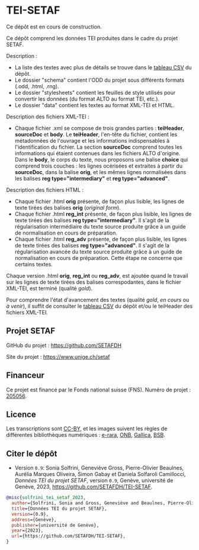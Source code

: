# TEI-SETAF

Ce dépôt est en cours de construction. 

Ce dépôt comprend les données TEI produites dans le cadre du projet SETAF. 

Description :
- La liste des textes avec plus de détails se trouve dans le [tableau CSV](https://github.com/SETAFDH/TEI-SETAF/blob/main/TEI_table.csv) du dépôt.
- Le dossier "schema" contient l'ODD du projet sous différents formats (.odd, .html, .rng).
- Le dossier "stylesheets" contient les feuilles de style utilisés pour convertir les données (du format ALTO au format TEI, etc.).
- Le dossier "data" contient les textes au format XML-TEI et HTML.

Description des fichiers XML-TEI :
  - Chaque fichier .xml se compose de trois grandes parties : <b>teiHeader</b>, <b>sourceDoc</b> et <b>body</b>. Le <b>teiHeader</b>, l'en-tête du fichier, contient les métadonnées de l'ouvrage et les informations indispensables à l'identification du fichier. La section <b>sourceDoc</b> comprend toutes les informations qui étaient contenues dans les fichiers ALTO d'origine. Dans le <b>body</b>, le corps du texte, nous proposons une balise <b>choice</b> qui comprend trois couches : les lignes océrisées et extraites à partir du <b>sourceDoc</b>, dans la balise <b>orig</b>, et les mêmes lignes normalisées dans les balises <b>reg type="intermediary"</b> et <b>reg type="advanced"</b>.

Description des fichiers HTML :
  - Chaque fichier .html <b>orig</b> présente, de façon plus lisible, les lignes de texte tirées des balises <b>orig</b> (*original form*).
  - Chaque fichier .html <b>reg_int</b> présente, de façon plus lisible, les lignes de texte tirées des balises <b>reg type="intermediary"</b>. Il s'agit de la régularisation intermédiaire du texte source produite grâce à un guide de normalisation en cours de préparation.
  - Chaque fichier .html <b>reg_adv</b> présente, de façon plus lisible, les lignes de texte tirées des balises <b>reg type="advanced"</b>. Il s'agit de la régularisation avancée du texte source produite grâce à un guide de normalisation en cours de préparation. Cette étape ne concerne que certains textes.

Chaque version .html <b>orig</b>, <b>reg_int</b> ou <b>reg_adv</b>, est ajoutée quand le travail sur les lignes de texte tirées des balises correspodantes, dans le fichier XML-TEI, est terminé (qualité *gold*).

Pour comprendre l'état d'avancement des textes (qualité *gold*, *en cours* ou *à venir*), il suffit de consulter le [tableau CSV](https://github.com/SETAFDH/TEI-Varia-Malingre/blob/main/TEI-Varia-Malingre_Table.csv) du dépôt et/ou le teiHeader des fichiers XML-TEI.


## Projet SETAF

GitHub du projet : https://github.com/SETAFDH 

Site du projet : https://www.unige.ch/setaf


## Financeur

Ce projet est financé par le Fonds national suisse (FNS). Numéro de projet : [205056](https://data.snf.ch/grants/grant/205056).


## Licence

Les transcriptions sont [CC-BY](https://creativecommons.org/licenses/by/4.0), et les images suivent les règles de différentes bibliothèques numériques : [e-rara](https://www.e-rara.ch/wiki/termsOfUse?lang=en), [ONB](https://www.onb.ac.at/en/use), [Gallica](https://gallica.bnf.fr/edit/und/conditions-dutilisation-des-contenus-de-gallica), [BSB](https://oai.bsb-muenchen.de/doc/en/imprint).


## Citer le dépôt

- Version `0.9`: Sonia Solfrini, Geneviève Gross, Pierre-Olivier Beaulnes, Aurélia Marques Oliveira, Simon Gabay et Daniela Solfaroli Camillocci, _Données TEI du projet SETAF_, version `0.9`, Genève, université de Genève, 2023, https://github.com/SETAFDH/TEI-SETAF.

```bibtex
@misc{solfrini_tei_setaf_2023,
  author={Solfrini, Sonia and Gross, Geneviève and Beaulnes, Pierre-Olivier and Marques Oliveira, Aurélia, and Gabay, Simon and Solfaroli Camillocci, Daniela},
  title={Données TEI du projet SETAF},
  version={0.9},
  address={Genève},
  publisher={université de Genève},
  year={2023},
  url={https://github.com/SETAFDH/TEI-SETAF},
}
```
